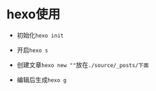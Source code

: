 # hexo使用

+ 初始化`hexo init`

+ 开启`hexo s`

+ 创建文章`hexo new ""`放在`./source/_posts/下面`

+ 编辑后生成`hexo g`


